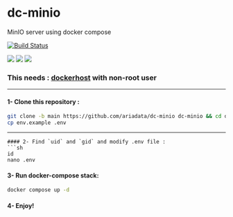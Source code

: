 # dc-minio
MinIO server using docker compose

[![Build Status](https://files.ariadata.co/file/ariadata_logo.png)](https://ariadata.co)

![](https://img.shields.io/github/stars/ariadata/dc-minio.svg)
![](https://img.shields.io/github/watchers/ariadata/dc-minio.svg)
![](https://img.shields.io/github/forks/ariadata/dc-minio.svg)

### This needs : [dockerhost](https://github.com/ariadata/dockerhost-sh) with non-root user

---
#### 1- Clone this repository :
```sh
git clone -b main https://github.com/ariadata/dc-minio dc-minio && cd dc-minio
cp env.example .env
```
---
```
#### 2- Find `uid` and `gid` and modify .env file :
```sh
id
nano .env
```
#### 3- Run docker-compose stack:
```sh
docker compose up -d
```
#### 4- Enjoy!
